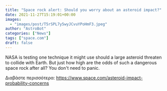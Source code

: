 ```yaml
---
title: "Space rock alert: Should you worry about an asteroid impact?"
date: 2021-11-27T15:19:01+00:00
images:
  - "images/post/T5rSPL7y5wyJCvuYPoHmF3.jpeg"
author: "AstroBot"
categories: ["News"]
tags: ["space.com"]
draft: false
---
```


NASA is testing one technique it might use should a large asteroid threaten to collide with Earth. But just how high are the odds of such a dangerous space rock after all? You don't need to panic. 

Διαβάστε περισσότερα: https://www.space.com/asteroid-impact-probability-concerns
